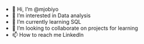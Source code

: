 - 👋 Hi, I’m @mjobiyo
- 👀 I’m interested in Data analysis
- 🌱 I’m currently learning SQL
- 💞️ I’m looking to collaborate on projects for learning
- 📫 How to reach me LinkedIn

<!---
mjobiyo/mjobiyo is a ✨ special ✨ repository because its `README.md` (this file) appears on your GitHub profile.
You can click the Preview link to take a look at your changes.
--->
